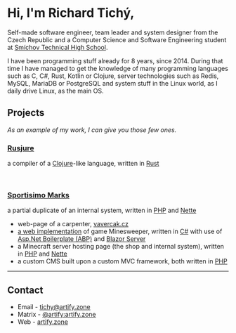 # Hi, I'm Richard Tichý,

Self-made software engineer, team leader and system designer from the Czech Republic and
a Computer Science and Software Engineering student at [Smíchov Technical High School](https://www.ssps.cz/).

I have been programming stuff already for 8 years, since 2014. During that time I have managed to get the knowledge of
many programming languages such as C, C#, Rust, Kotlin or Clojure, server technologies such as Redis, MySQL, MariaDB or
PostgreSQL and system stuff in the Linux world, as I daily drive Linux, as the main OS.

## Projects

*As an example of my work, I can give you those few ones.*

### [Rusjure](https://github.com/rusjure/rusjure)

a compiler of a [Clojure](https://clojure.org/)-like language, written in [Rust](https://www.rust-lang.org/)

<br />

### [Sportisimo Marks](https://github.com/artifycz/sportisimo-marks)

a partial duplicate of an internal system, written in [PHP](https://www.php.net/) and [Nette](https://nette.org/)

- web-page of a carpenter, [vavercak.cz](https://vavercak.cz/)
- [a web implementation](https://github.com/ArtifyCZ/minesweeper) of game Minesweeper,
written in [C#](https://learn.microsoft.com/en-us/dotnet/csharp/) with use of
[Asp.Net Boilerplate (ABP)](https://abp.io/) and
[Blazor Server](https://learn.microsoft.com/en-us/aspnet/core/blazor/hosting-models?view=aspnetcore-7.0)
- a Minecraft server hosting page (the shop and internal system),
written in [PHP](https://www.php.net/) and [Nette](https://nette.org/)
- a custom CMS built upon a custom MVC framework, both written in [PHP](https://www.php.net/)

---

## Contact

- Email - tichy@artify.zone
- Matrix - [@artify:artify.zone](https://matrix.to/#/@artify:artify.zone)
- Web - [artify.zone](https://artify.zone/)
